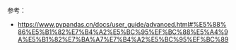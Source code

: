 

参考：

- https://www.pypandas.cn/docs/user_guide/advanced.html#%E5%88%86%E5%B1%82%E7%B4%A2%E5%BC%95%EF%BC%88%E5%A4%9A%E5%B1%82%E7%BA%A7%E7%B4%A2%E5%BC%95%EF%BC%89